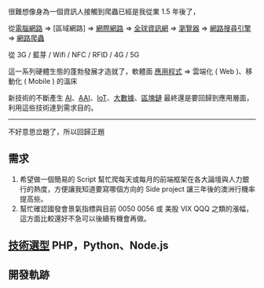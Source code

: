 很難想像身為一個資訊人接觸到爬蟲已經是我從業 1.5 年後了，

從[電腦網路](https://zh.wikipedia.org/wiki/%E8%AE%A1%E7%AE%97%E6%9C%BA%E7%BD%91%E7%BB%9C) => [區域網路] => [網際網路](https://zh.wikipedia.org/wiki/%E4%BA%92%E8%81%94%E7%BD%91) => [全球資訊網](https://zh.wikipedia.org/wiki/%E4%B8%87%E7%BB%B4%E7%BD%91) => [瀏覽器](https://zh.wikipedia.org/wiki/%E7%BD%91%E9%A1%B5%E6%B5%8F%E8%A7%88%E5%99%A8) => [網路搜尋引擎](https://zh.wikipedia.org/wiki/%E7%BD%91%E7%BB%9C%E6%90%9C%E7%B4%A2%E5%BC%95%E6%93%8E) => [網路爬蟲](https://zh.wikipedia.org/wiki/%E7%B6%B2%E8%B7%AF%E7%88%AC%E8%9F%B2)

從 3G / 藍芽 / Wifi / NFC / RFID / 4G / 5G

這一系列硬體生態的蓬勃發展才造就了，軟體面 [應用程式](https://zh.wikipedia.org/wiki/%E5%BA%94%E7%94%A8%E7%A8%8B%E5%BA%8F) => 雲端化 ( Web )、移動化 ( Mobile ) 的溫床

新技術的不斷產生 [AI](https://zh.wikipedia.org/wiki/%E4%BA%BA%E5%B7%A5%E6%99%BA%E8%83%BD)、[AAI](https://www.google.com/search?q=%E5%B7%A5%E4%BA%BA%E6%99%BA%E6%85%A7&rlz=1C1CHBF_zh-TWTW905TW905&oq=%E5%B7%A5%E4%BA%BA%E6%99%BA%E6%85%A7&aqs=chrome..69i57j69i65.6277j0j4&sourceid=chrome&ie=UTF-8)、[IoT](https://zh.wikipedia.org/wiki/%E7%89%A9%E8%81%94%E7%BD%91)、[大數據](https://www.oracle.com/tw/big-data/what-is-big-data/)、[區塊鏈](https://zh.wikipedia.org/wiki/%E5%8C%BA%E5%9D%97%E9%93%BE) 最終還是要回歸到應用層面，利用這些技術達到需求目的。

---

不好意思岔題了，所以回歸正題

## 需求

1. 希望做一個簡易的 Script 幫忙爬每天或每月的前端框架在各大論壇與人力銀行的熱度，方便讓我知道要寫哪個方向的 Side project 讓三年後的澳洲行機率提高些。
2. 幫忙確認國發會景氣指標與目前 0050 0056 或 美股 VIX QQQ 之類的漲幅，這方面比較還好不急可以後續有機會再做。

## [技術選型](https://www.zhihu.com/question/23643061) PHP，Python、Node.js

## 開發軌跡
